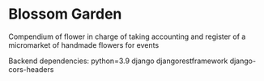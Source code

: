 # Blossom Garden
Compendium of flower in charge of taking accounting and register of a micromarket of handmade flowers for events



Backend dependencies:
    python=3.9
    django
    djangorestframework
    django-cors-headers
    <!-- coreapi -->
